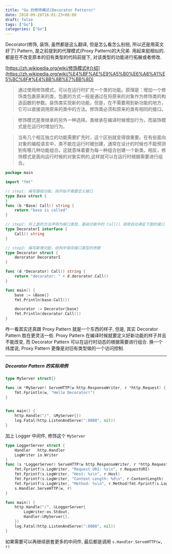 ```yaml
---
title: "Go 的修饰模式(Decorator Pattern)"
date: 2018-09-28T16:01:23+08:00
draft: false
tags: ["Go"]
categories: ["Go"]
---
```


Decorator(修饰, 装饰, 虽然都是这么翻译, 但是怎么看怎么别扭, 所以还是用英文好了) Pattern, 是之前提到的代理模式(Proxy Pattern)的大兄弟. 用起来挺相似的. 都是在不改变原本的旧有类型的代码前提下, 对该类型的功能进行拓展或者修改.

[https://zh.wikipedia.org/wiki/修饰模式#介绍](https://zh.wikipedia.org/wiki/%E4%BF%AE%E9%A5%B0%E6%A8%A1%E5%BC%8F#%E4%BB%8B%E7%BB%8D)
> 通过使用修饰模式，可以在运行时扩充一个类的功能。原理是：增加一个修饰类包裹原来的类，包裹的方式一般是通过在将原来的对象作为修饰类的构造函数的参数。装饰类实现新的功能，但是，在不需要用到新功能的地方，它可以直接调用原来的类中的方法。修饰类必须和原来的类有相同的接口。

> 修饰模式是类继承的另外一种选择。类继承在编译时候增加行为，而装饰模式是在运行时增加行为。

> 当有几个相互独立的功能需要扩充时，这个区别就变得很重要。在有些面向对象的编程语言中，类不能在运行时被创建，通常在设计的时候也不能预测到有哪几种功能组合。这就意味着要为每一种组合创建一个新类。相反，修饰模式是面向运行时候的对象实例的,这样就可以在运行时根据需要进行组合。

```go
package main

import "fmt"

// step1: 编写基础功能，刚开始不需要定义接口
type Base struct {
}
func (b *Base) Call() string {
    return "base is called"
}

// step2: 将上面的方法声明为接口类型，基础功能中的 Call() 调用自动满足下面的接口
type DecoratorI interface {
    Call() string
}

// step3: 编写新增功能，结构中保存接口类型的参数
type Decorator struct {
    derorator DecoratorI
}

func (d *Decorator) Call() string {
    return "decorator: " + d.derorator.Call()
}

func main() {
    base := &Base{}
    fmt.Println(base.Call())

    decorator := Decorator{base}
    fmt.Println(decorator.Call())
}
```

咋一看其实还真跟 Proxy Pattern 就是一个东西的样子, 但是, 其实 Decorator Pattern 胜在更灵活一些. Proxy Pattern 在编译时候就要定义好新功能的样子并且不能改变, 而 Decorator Pattern 可以在运行时动态的根据需要进行组合. 换一个纬度说, Proxy Pattern 更像是对旧有类型做的一个访问控制.

-------------

##### Decorator Pattern 的实际用例

```go
type MyServer struct{}

func (m *MyServer) ServeHTTP(w http.ResponseWriter, r *http.Request) {
    fmt.Fprintln(w, "Hello Decorator!")
}


func main() {
    http.Handle("/", &MyServer{})
    log.Fatal(http.ListenAndServe(":8080", nil))
}
```

加上 Logger 中间件, 修饰这个 `MyServer`

```go
type LoggerServer struct {
    Handler   http.Handler
    LogWriter io.Writer
}
func (s *LoggerServer) ServeHTTP(w http.ResponseWriter, r *http.Request) {
    fmt.Fprintf(s.LogWriter, "Request URI: %s\n", r.RequestURI)
    fmt.Fprintf(s.LogWriter, "Host: %s\n", r.Host)
    fmt.Fprintf(s.LogWriter, "Content Length: %d\n", r.ContentLength)
    fmt.Fprintf(s.LogWriter, "Method: %s\n", r.Method)fmt.Fprintf(s.LogWriter, "--------------------------------\n")
    s.Handler.ServeHTTP(w, r)
}

func main() {
    http.Handle("/", &LoggerServer{
        LogWriter:os.Stdout,
        Handler:&MyServer{},
    })
    log.Fatal(http.ListenAndServe(":8080", nil))
}
```

如果需要可以再继续嵌套更多的中间件, 最后都是调用 `s.Handler.ServeHTTP(w, r)`